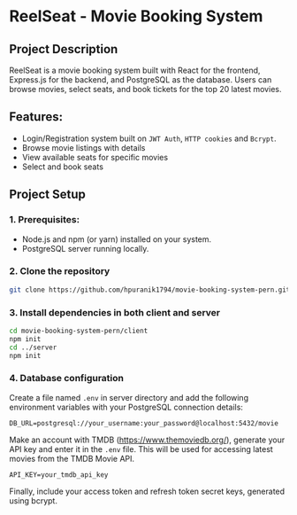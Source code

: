 # ReelSeat - Movie Booking System

## Project Description

ReelSeat is a movie booking system built with React for the frontend, Express.js for the backend, and PostgreSQL as the database. Users can browse movies, select seats, and book tickets for the top 20 latest movies.

## Features:

- Login/Registration system built on `JWT Auth`, `HTTP cookies` and `Bcrypt`.
- Browse movie listings with details
- View available seats for specific movies
- Select and book seats


## Project Setup

### 1. Prerequisites:
- Node.js and npm (or yarn) installed on your system.
- PostgreSQL server running locally.

### 2. Clone the repository
```bash
git clone https://github.com/hpuranik1794/movie-booking-system-pern.git
```

### 3. Install dependencies in both client and server
```bash
cd movie-booking-system-pern/client
npm init
cd ../server
npm init
```

### 4. Database configuration

Create a file named `.env` in server directory and add the following environment variables with your PostgreSQL connection details:
```
DB_URL=postgresql://your_username:your_password@localhost:5432/movie
```

Make an account with TMDB (https://www.themoviedb.org/), generate your API key and enter it in the `.env` file. This will be used for accessing latest movies from the TMDB Movie API.

```
API_KEY=your_tmdb_api_key
```

Finally, include your access token and refresh token secret keys, generated using bcrypt.


